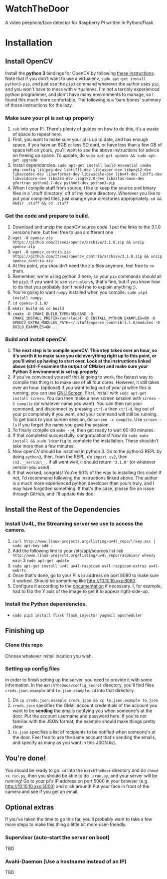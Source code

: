 # WatchTheDoor
A video peephole/face detector for Raspberry Pi written in Python/Flask

# Installation
## Install OpenCV
Install the **python 3**  bindings for OpenCV by following [these instructions](http://www.pyimagesearch.com/2016/04/18/install-guide-raspberry-pi-3-raspbian-jessie-opencv-3/). Note that if you don't want to use a virtualenv, `sudo apt-get install python3-pip`, and just use the `pip3` command wherever the author uses `pip`, and you won't have to mess with virtualenvs. I'm not a terribly experienced python programmer, and don't have many environments to manage, so I found this much more confortable. The following is a 'bare bones' summary of those instructions for the lazy.

### Make sure your pi is set up properly

1. `ssh` into your Pi. There's plenty of guides on how to do this, it's a waste of space to repeat here.
2. First, you want to make sure your pi is up to date, and has enough space. If you have an 8GB or less SD card, or have less than a few GB of space left on yours, you'll want to see the above instructions for advice on freeing up space. To update, do `sudo apt-get update && sudo apt-get upgrade`
3. Install dependencies. `sudo apt-get install build-essential cmake pkg-config libjpeg-dev libtiff5-dev libjasper-dev libpng12-dev libavcodec-dev libavformat-dev libswscale-dev libv4l-dev libffi-dev libxvidcore-dev libx264-dev libgtk2.0-dev libatlas-base-dev gfortran python2.7-dev python3-dev python3-pip`
4. When I compile stuff from source, I like to keep the source and binary files in a '.stuff directory' off of my home directory. Wherever you like to put your compiled files, just change your directories appropriately. `cd && mkdir .stuff && cd .stuff`

### Get the code and prepare to build.

1. Download and unzip the openCV source code. I put the links to the 3.1.0 versions here, but feel free to use a different one
2. `wget -O opencv.zip https://github.com/Itseez/opencv/archive/3.1.0.zip && unzip opencv.zip`
3. `wget -O opencv_contrib.zip https://github.com/Itseez/opencv_contrib/archive/3.1.0.zip && unzip opencv_contrib.zip`
4. At this point, you shouldn't need the zip files anymore, feel free to `rm` them.
5. Remember, we're using python 3 here, so your `pip` commands should all be `pip3`. If you want to use `virtualenv`s, that's fine, but if you know how to do that you probably don't need me to explain anything ;).
6. You're going to want `numpy` installed when you compile. `sudo pip3 install numpy`.
7. `cd opencv-3.1.0/`
8. `mkdir build && cd build`
9. `cmake -D CMAKE_BUILD_TYPE=RELEASE
    -D CMAKE_INSTALL_PREFIX=/usr/local
    -D INSTALL_PYTHON_EXAMPLES=ON
    -D OPENCV_EXTRA_MODULES_PATH=~/.stuff/opencv_contrib-3.1.0/modules
    -D BUILD_EXAMPLES=ON ..`
    
### Build and install openCV.

1. **The next step is to compile openCV. This step takes over an hour, so it's worth it to make sure you did everything right up to this point, or you'll wind up having to start over. Look at the instructions linked above (ctrl-F examine the output of CMake) and make sure your Python 3 environment is set up properly**
2. If you've convinced yourself this is going to work, the fastest way to compile this thing is to make use of all four cores. However, it still takes over an hour. (optional) if you want to log out of your pi while this is running, you can use [GNU Screen](https://www.gnu.org/software/screen/). First, install with `sudo apt-get install screen`. You can then make a new screen session with `screen -S compile` (or whatever name you want). You can then run your command, and disconnect by pressing `ctrl-a` then `ctrl-d`, log out of your pi completely if you want, and your command will still be running. To get back to your screen session, do `screen -x compile`. Use `screen -ls` if you forget the name you gave the session.
3. To finally compile do `make -j4`, then get ready to wait 60-90 minutes.
4. If that completed successfully, congratulations! Now do `sudo make install && sudo ldconfig` to complete the installation. These shouldn't take more than a few minutes.
5. Now openCV should be installed in python 3. Go to the python3 REPL by doing `python3`, then, from the REPL, do `import cv2`, then `cv2.__version__`. If all went well, it should return `'3.1.0'` (or whatever version you used).
6. If that worked, congrats! You're 90% of the way to installing this code! If not, I'd recommend following the instructions linked above. The author is a much more experienced python developer than yours truly, and I may have forgotten something. If that's the case, please file an issue through GitHub, and I'll update this doc.

## Install the Rest of the Dependencies
### Install Uv4L, the Streaming server we use to access the camera. 
1. `curl http://www.linux-projects.org/listing/uv4l_repo/lrkey.asc | sudo apt-key add -`
2. Add the following line to your /etc/apt/sources.list `deb http://www.linux-projects.org/listing/uv4l_repo/raspbian/ wheezy main`
3.`sudo apt-get update`
4. `sudo apt-get install uv4l uv4l-raspicam uv4l-raspicam-extras uv4l-webrtc`
5. Once that's done, go to your Pi's ip address on port 8080 to make sure it worked. Should be something like http://10.10.10.xxx:8080. 
6. Configure it according to the [documentation](http://www.linux-projects.org/uv4l/) if necessary. I, for example, had to flip the Y axis of the image to get it to appear right-side-up.

### Install the Python dependencies.
  * `sudo pip3 install flask flask_injector yagmail apscheduler`

## Finishing up
### Clone this repo
Choose whatever install location you wish.

### Setting up config files
In order to finish setting up the server, you need to provide it with some information. In the `WatchTheDoor/config_secret` directory, you'll find files `creds.json.example` and `to.json.example`. `cd` into that directory.

1. Do `cp creds.json.example creds.json && cp to.json.example to.json`
2. `creds.json` specifies the GMail account credentials of the account you want to be **sending** the emails notifying you when someone's at the door. Put the account username and password here. If you're not familiar with the JSON format, the example should make things pretty clear. 
3. `to.json` specifies a list of recipients to be notified when someone's at the door. Feel free to use the same account that's sending the emails, and specify as many as you want in this JSON list.

## You're done!
You should be ready to go. `cd` into the `WatchTheDoor` directory and do `chmod +x run.py`, then you should be able to do `./run.py`, and your server will be running! Go to your pi's IP address on port 5000 in your browser (e.g. http://10.10.10.xxx:5000) and click around! Put your face in front of the camera and see if you get an email.

## Optional extras
If you've taken the time to go this far, you'll probably want to take a few more steps to make this thing a little bit more user-friendly. 

### Supervisor (auto-start the server on boot)
TBD
### Avahi-Daemon (Use a hostname instead of an IP)
TBD
